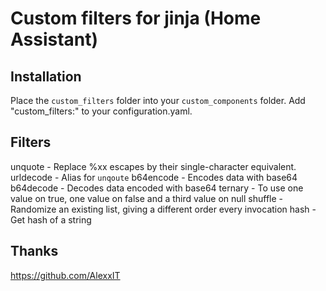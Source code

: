 # Custom filters for jinja (Home Assistant)

## Installation
Place the `custom_filters` folder into your `custom_components` folder.
Add "custom_filters:" to your configuration.yaml.

## Filters
unquote     - Replace %xx escapes by their single-character equivalent.
urldecode   - Alias for `unqoute`
b64encode   - Encodes data with base64
b64decode   - Decodes data encoded with base64
ternary     - To use one value on true, one value on false and a third value on null
shuffle     - Randomize an existing list, giving a different order every invocation
hash        - Get hash of a string

## Thanks
https://github.com/AlexxIT
